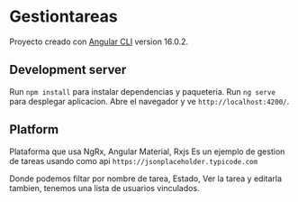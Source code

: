 # Gestiontareas

Proyecto creado con  [Angular CLI](https://github.com/angular/angular-cli) version 16.0.2.

## Development server
Run `npm install` para instalar dependencias y paqueteria.
Run `ng serve` para desplegar aplicacion. Abre el navegador y ve `http://localhost:4200/`.

## Platform

Plataforma que usa NgRx, Angular Material, Rxjs
Es un ejemplo de gestion de tareas usando como api `https://jsonplaceholder.typicode.com`

Donde podemos filtar por nombre de tarea, Estado, Ver la tarea y editarla tambien, tenemos una lista de usuarios vinculados.
